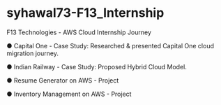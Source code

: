 # syhawal73-F13_Internship
F13 Technologies - AWS Cloud Internship Journey

● Capital One - Case Study: Researched & presented Capital One cloud migration journey. 

● Indian Railway - Case Study: Proposed Hybrid Cloud Model.

● Resume Generator on AWS - Project

● Inventory Management on AWS - Project

